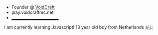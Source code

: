 *   Founder @ [VoidCraft](https://shop.voidcraftmc.net)	
*   play.voidcraftmc.net
*  ▂▂▂▂▂▂▂▂▂▂▂▂▂▂ 

I am currently learning Javascript!
13 year old boy from Netherlands 🇳🇱
